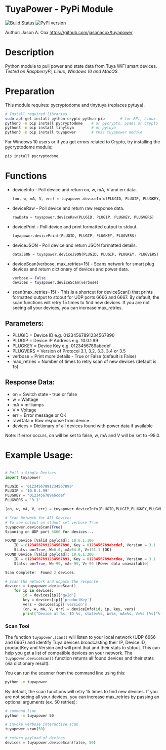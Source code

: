 # TuyaPower - PyPi Module

[![Build Status](https://github.com/jasonacox/tuyapower/actions/workflows/test.yml/badge.svg)](https://github.com/jasonacox/tuyapower/actions/workflows/test.yml)
[![PyPI version](https://badge.fury.io/py/tuyapower.svg)](https://badge.fury.io/py/tuyapower)

Author: Jason A. Cox 
https://github.com/jasonacox/tuyapower

# Description
Python module to pull power and state data from Tuya WiFi smart devices.  _Tested on RaspberryPi, Linux, Windows 10 and MacOS._ 

# Preparation
This module requires: pycryptodome and tinytuya (replaces pytuya).

```bash
# Install required libraries
sudo apt-get install python-crypto python-pip		# for RPi, Linux
python3 -m pip install pycryptodome    # or pycrypto, pyaes or Crypto
python3 -m pip install tinytuya        # or pytuya
python3 -m pip install tuyapower       # this tuyapower module 
```

 For Windows 10 users or if you get errors related to Crypto, try installing the pycryptodome module:
 ```bash
 pip install pycryptodome
 ```
 
# Functions
* deviceInfo - Poll device and return on, w, mA, V and err data.
    ```python
    (on, w, mA, V, err) = tuyapower.deviceInfo(PLUGID, PLUGIP, PLUGKEY, PLUGVERS)
    ```
* deviceRaw - Poll device and return raw response data.
    ```python
    rawData = tuyapower.deviceRaw(PLUGID, PLUGIP, PLUGKEY, PLUGVERS)
    ```
* devicePrint - Poll device and print formatted output to stdout.
    ```python
    tuyapower.devicePrint(PLUGID, PLUGIP, PLUGKEY, PLUGVERS)
    ```
* deviceJSON - Poll device and return JSON formatted details.
    ```python
    dataJSON = tuyapower.deviceJSON(PLUGID, PLUGIP, PLUGKEY, PLUGVERS)
    ```
* deviceScan(verbose, max_retries=15) - Scans network for smart plug devices and return dictionary of devices and power data.
    ```python
    verbose = False
    devices = tuyapower.deviceScan(verbose)
    ```
* scan(max_retries=15) - This is a shortcut for deviceScan() that prints formatted output to stdout for UDP ports 6666 and 6667. By default, the scan functions will retry 15 times to find new devices. If you are not seeing all your devices, you can increase max_retries.

## Parameters:
* PLUGID = Device ID e.g. 01234567891234567890
* PLUGIP = Device IP Address e.g. 10.0.1.99
* PLUGKEY = Device Key e.g. 0123456789abcdef
* PLUGVERS = Version of Protocol 3.1, 3.2, 3.3, 3.4 or 3.5
* verbose = Print more details - True or False (default is False)
* max_retries = Number of times to retry scan of new devices (default is 15)
 
## Response Data: 
* on = Switch state - true or false
* w = Wattage 
* mA = milliamps 
* V = Voltage 
* err = Error message or OK
* rawData = Raw response from device
* devices = Dictionary of all devices found with power data if available

Note: If error occurs, on will be set to false, w, mA and V will be set to -99.0.

# Example Usage:
```python

# Poll a Single Devices
import tuyapower

PLUGID = '01234567891234567890'
PLUGIP = '10.0.1.99'
PLUGKEY = '0123456789abcdef'
PLUGVERS = '3.1'

(on, w, mA, V, err) = tuyapower.deviceInfo(PLUGID,PLUGIP,PLUGKEY,PLUGVERS)

# Scan Network for All Devices
# To see output on stdout set verbose True
tuyapower.deviceScan(True)
Scanning on UDP port 6666 for devices...

FOUND Device [Valid payload]: 10.0.1.100
    ID = 01234567891234567890, Key = 0123456789abcdef, Version = 3.1
    Stats: on=True, W=6.0, mA=54.0, V=121.1 [OK]
FOUND Device [Valid payload]: 10.0.1.200
    ID = 01234567891234567891, Key = 0123456789abcdea, Version = 3.1
    Stats: on=True, W=-99, mA=-99, V=-99 [Power data unavailable]

Scan Complete!  Found 2 devices.

# Scan the network and unpack the response 
devices = tuyapower.deviceScan()
    for ip in devices:
        id = devices[ip]['gwId']
        key = devices[ip]['productKey']
        vers = devices[ip]['version']
        (on, w, mA, V, err) = deviceInfo(id, ip, key, vers)
        print("Device at %s: ID %s, state=%s, W=%s, mA=%s, V=%s [%s]"%(ip,id,on,w,mA,V,err))
```

### Scan Tool 
The function `tuyapower.scan()` will listen to your local network (UDP 6666 and 6667) and identify Tuya devices broadcasting their IP, Device ID, productKey and Version and will print that and their stats to stdout.  This can help you get a list of compatible devices on your network. The `tuyapower.deviceScan()` function returns all found devices and their stats (via dictionary result).

You can run the scanner from the command line using this:
```bash
python -m tuyapower
```

By default, the scan functions will retry 15 times to find new devices. If you are not seeing all your devices, you can increase max_retries by passing an optional arguments (ex. 50 retries):

```bash
# command line
python -m tuyapower 50
```

```python
# invoke verbose interactive scan
tuyapower.scan(50)

# return payload of devices
devices = tuyapower.deviceScan(false, 50)
```